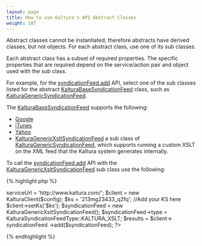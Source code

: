 ```yaml
---
layout: page
title: How to use Kaltura's API Abstract Classes
weight: 107
---
```


Abstract classes cannot be instantiated; therefore abstracts have derived classes, but not objects. For each abstract class, use one of its sub classes.

Each abstract class has a subset of required properties. The specific properties that are required depend on the service/action pair and object used with the sub class.

For example, for the [syndicationFeed.add](https://developer.kaltura.com/api-docs/Deliver_and_Distribute_Media/syndicationFeed/syndicationFeed_add) API, select one of the sub classes listed for the abstract [KalturaBaseSyndicationFeed](https://developer.kaltura.com/api-docs/General_Objects/Objects/KalturaBaseSyndicationFeed) class, such as [KalturaGenericSyndicationFeed](https://developer.kaltura.com/api-docs/General_Objects/Objects/KalturaGenericSyndicationFeed).

The [KalturaBaseSyndicationFeed](https://developer.kaltura.com/api-docs/General_Objects/Objects/KalturaBaseSyndicationFeed) supports the following:

* [Google](https://developer.kaltura.com/api-docs/General_Objects/Objects/KalturaGoogleVideoSyndicationFeed)
* [iTunes](https://developer.kaltura.com/api-docs/General_Objects/Objects/KalturaITunesSyndicationFeed)
* [Yahoo](https://developer.kaltura.com/api-docs/General_Objects/Objects/KalturaYahooSyndicationFeed)
* [KalturaGenericXsltSyndicationFeed](https://developer.kaltura.com/api-docs/General_Objects/Objects/KalturaGenericXsltSyndicationFeed) a sub class of [KalturaGenericSyndicationFeed](https://developer.kaltura.com/api-docs/General_Objects/Objects/KalturaGenericSyndicationFeed), which supports running a custom XSLT on the XML feed that the Kaltura system generates internally.

To call the [syndicationFeed.add](https://developer.kaltura.com/api-docs/Deliver_and_Distribute_Media/syndicationFeed/syndicationFeed_add) API with the [KalturaGenericXsltSyndicationFeed](https://developer.kaltura.com/api-docs/General_Objects/Objects/KalturaGenericXsltSyndicationFeed) sub class use the following:

{% highlight php %}
<?php 
require_once('lib/KalturaClient.php'); 
$config = new KalturaConfiguration($partnerId); 
$config->serviceUrl = 'http://www.kaltura.com/'; 
$client = new KalturaClient($config); 
$ks = '213mg23433_q2fq'; //Add your KS here 
$client->setKs('$ks'); 
$syndicationFeed = new KalturaGenericXsltSyndicationFeed(); 
$syndicationFeed->type = KalturaSyndicationFeedType::KALTURA_XSLT; 
$results = $client-> syndicationFeed ->add($syndicationFeed);
?>
{% endhighlight %}
